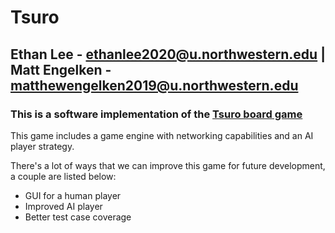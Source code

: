 # Tsuro
## Ethan Lee - ethanlee2020@u.northwestern.edu | Matt Engelken - matthewengelken2019@u.northwestern.edu

### This is a software implementation of the [Tsuro board game](https://en.wikipedia.org/wiki/Tsuro) 

This game includes a game engine with networking capabilities and an AI player strategy. 

There's a lot of ways that we can improve this game for future development, a couple are listed below:
* GUI for a human player
* Improved AI player
* Better test case coverage
